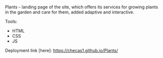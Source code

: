 Plants - landing page of the site, which offers its services for growing plants in the garden and care for them, added adaptive and interactive.

Tools:
- HTML
- CSS
- JS

Deployment link [here]: https://checas1.github.io/Plants/